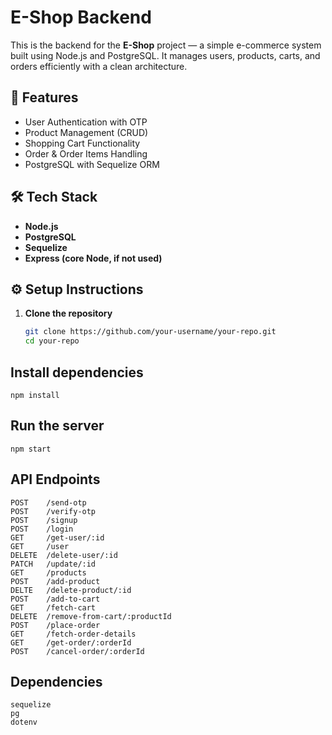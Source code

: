 # E-Shop Backend

This is the backend for the **E-Shop** project — a simple e-commerce system built using Node.js and PostgreSQL. It manages users, products, carts, and orders efficiently with a clean architecture.

## 🚀 Features

- User Authentication with OTP
- Product Management (CRUD)
- Shopping Cart Functionality
- Order & Order Items Handling
- PostgreSQL with Sequelize ORM


## 🛠️ Tech Stack

- **Node.js**
- **PostgreSQL**
- **Sequelize**
- **Express (core Node, if not used)**

## ⚙️ Setup Instructions

1. **Clone the repository**
   ```bash
   git clone https://github.com/your-username/your-repo.git
   cd your-repo

## **Install dependencies**
    npm install

## **Run the server**
    npm start


## **API Endpoints**
    POST    /send-otp
    POST    /verify-otp
    POST    /signup
    POST    /login
    GET     /get-user/:id
    GET     /user
    DELETE  /delete-user/:id
    PATCH   /update/:id
    GET     /products
    POST    /add-product
    DELTE   /delete-product/:id
    POST    /add-to-cart
    GET     /fetch-cart
    DELETE  /remove-from-cart/:productId
    POST    /place-order
    GET     /fetch-order-details
    GET     /get-order/:orderId
    POST    /cancel-order/:orderId


## **Dependencies**
    sequelize
    pg
    dotenv
  